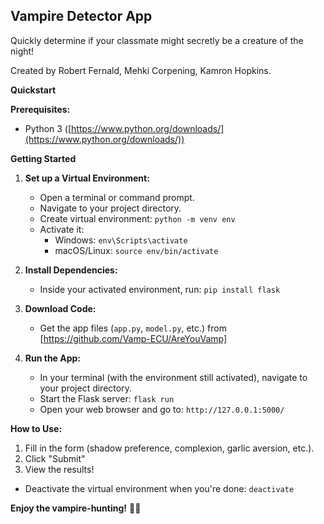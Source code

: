 ## Vampire Detector App

Quickly determine if your classmate might secretly be a creature of the night!

Created by Robert Fernald, Mehki Corpening, Kamron Hopkins.

**Quickstart**

**Prerequisites:**

* Python 3 ([https://www.python.org/downloads/](https://www.python.org/downloads/))

**Getting Started**

1. **Set up a Virtual Environment:**
   * Open a terminal or command prompt.
   * Navigate to your project directory.
   * Create virtual environment: `python -m venv env`
   * Activate it: 
      * Windows: `env\Scripts\activate`
      * macOS/Linux: `source env/bin/activate`

2. **Install Dependencies:**
   * Inside your activated environment, run: `pip install flask`

3. **Download Code:**
    * Get the app files (`app.py`, `model.py`, etc.) from [https://github.com/Vamp-ECU/AreYouVamp]

4. **Run the App:**
   * In your terminal (with the environment still activated), navigate to your project directory.
   * Start the Flask server: `flask run`
   * Open your web browser and go to: `http://127.0.0.1:5000/`

**How to Use:**

1. Fill in the form (shadow preference, complexion, garlic aversion, etc.).
2. Click "Submit"
3. View the results!

* Deactivate the virtual environment when you're done: `deactivate`

**Enjoy the vampire-hunting!** 🧛‍♂️
